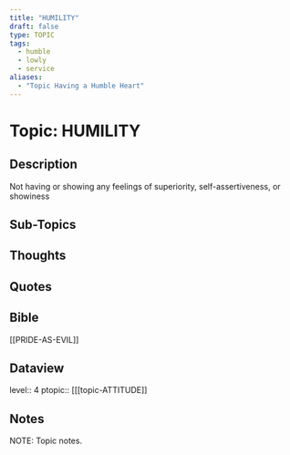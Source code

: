 ```yaml
---
title: "HUMILITY"
draft: false
type: TOPIC
tags:
  - humble
  - lowly
  - service
aliases:
  - "Topic Having a Humble Heart"
---
```

# Topic: HUMILITY
## Description
Not having or showing any feelings of superiority, self-assertiveness, or showiness

## Sub-Topics


## Thoughts


## Quotes


## Bible
[[PRIDE-AS-EVIL]]

## Dataview
level:: 4
ptopic:: [[[topic-ATTITUDE]]

## Notes
NOTE: Topic notes.